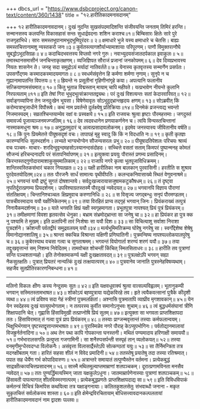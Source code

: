 +++
dbcs_url = "https://www.dsbcproject.org/canon-text/content/360/1438"
title = "१२.हारीतिकादमनावदानम्"

+++
१२ हारीतिकादमनावदानम्।
दुःखं नुदन्ति सुखसंपदमादिशन्ति 
संजीवयन्ति जनताम् तिमिरं हरन्ति। 
सन्मानसस्य कलयन्ति विकासहासं 
सन्तः सुधार्द्रवदनाः शशिन कराश्च॥१॥
बिम्बिसारः क्षितेः सारे पुरे राजगृहाभिधे। 
सारः समस्तभूपानामभूद्भूमिपुरंदरः॥ २॥
क्षमाधारे भुजे यस्य क्षमाधारे च चेतसि। 
बाह्यः समस्तचित्तानामशु न्यस्तकरो जनः॥३॥
कुर्वतस्त्यागशौर्याभ्यामाशायाः परिपूरणम्। 
पाणौ विमुक्तरत्नौघे सुबद्धोऽभूदसिग्रहः॥ ४॥
कदाचिदभवत्तस्य विप्लवो नगरे गुरुः। 
नवाभ्युदयसंजातदर्पकाल इवाकुलः॥ ५॥
तमास्थानसमासीनं जनचिन्ताकृतक्षणम्। 
व्यजिज्ञिपत सौराजं प्रजानां जनकोपमम्॥ ६॥
देव दिव्यप्रभावस्य नियतः शासनेन ते। 
जनह् सदा समुद्रोऽयं मर्यादां नातिवर्तते॥ ७॥
येनास्य कृतवृत्तस्य सन्मार्गेण प्रसर्पतः। 
उपसर्गोद्गमः कस्मादकस्मादयमागतः॥ ८॥
स्वधर्मसंवृत्तेन हि कर्मणा शर्मणा नृणाम्। 
सुनृपे न च गुह्यानामापतन्ति विपत्तयः॥ ९॥
ह्रियन्ते नः प्रसूतीनां गृहिणीनांगृहे कया। 
अपत्यानि फलानीव सत्क्रियाणामसंयमात्॥ १०॥
किंतु भूतान्न विद्मस्तान् मायाम् चापि महीपते। 
यत्प्रभावेण नीयन्ते कुलानि निरपत्यताम्॥११॥
इति तेषां गिरा भूभृदभूत्संक्रान्ततद्व्यथः। 
परं दुःखं विशत्यन्तः सतां केदारवारिवत्॥ १२॥
सर्वाङ्गव्यापिना तेन जनदुःखेन भूयसा। 
विषेणेवावृतः सोऽभूदुद्भ्रान्तहृदयः क्षणम्॥ १३॥
सोऽब्रवीत् किं करोम्यत्राभुजाधीने विपौरूषे। 
कथं नाम प्रवर्तन्ते दुर्लक्ष्येषु प्रतिक्रियाः॥१४॥
दिनमेकं व्रजन्त्वद्य भवन्तो निजमास्पदम्। 
सव्रतश्चिन्तयाम्येव रक्षां वः प्रस्वक्षये॥ १५॥
इति राजवचः श्रुत्वा हृष्टाः पौरमहत्तमाः। 
जगदुस्तं समावर्ज्य पूजाव्यञ्जनमज्ण्जलिम्॥ १६॥
देव त्वदवधानेन प्रणयाकर्णनेन च। 
त्वयि विन्यस्तचिन्तानां नास्माकमधुना श्रमः॥ १७॥
अनुद्धतमुदारं च् अत्वत्प्रसादावलोकनम्। 
इदमेव जनस्यास्य जीवितानीव वर्षति॥ १८॥
किं पुनः प्रियमेतत्ते पीयूषसदृशं वचः। 
तापापहं मृहु स्वादु किं किं न विदधाति नः॥ १९॥
कृती कृतज्ञः कारुण्यनिधिः सुलभदर्शनः। 
लभ्यते भाग्यभोग्येन सौजन्यसरलः प्रभु॥ २०॥
पीयूषादतिपेशलः परिचयः श्राव्यं वचः पञ्चम- 
माचार- शरदिन्दुवृन्दमहसोऽस्यानन्दसंदोहदः। 
सच्चित्ते वसतां सताम् किमपरं पुष्पान्मनह् कोमलं 
सौजन्यं हरिचन्दनादपि परं संतापनिर्वापणम्॥ २१॥
इत्युक्त्वा प्रययुः पौरास्तं प्रणम्य प्रसादिनम्। 
किरन्तस्तद्गुणोदारामाशाकुसुममालिकाम्॥ २२॥
राजापि नगरे कृत्वा भूतपूजाविधिक्रमम्। 
शान्तिस्वस्तिकसंभारं चकार नियतव्रतः॥ २३॥
यक्षी हारीतिका नाम बालकान् पुरवासिनी। 
हरतीति स शुश्राव पुरदेवतयोदितम्॥२४॥
ततः पौरजनैः सार्धं सामात्यः पृथीवीपतिः।
कलन्दकनिवासाख्ये स्थितं वेणुवनाश्रमे॥२५॥
भगवन्तं ययौ द्रष्टुं सुगतं दोषशान्तये। 
सर्वदुःखज्वरायासजुषामकटुकौषधम्॥ २६॥
तं दृष्ट्वा नृपतिर्दूरात्प्रणम्य प्रियदर्शनम्। 
उपविश्याग्रतस्तस्मै पौरदुःखं न्यवेदयत्॥ २७॥
भगवानपि विज्ञाय पौराणां संततिक्षयम्। 
चिन्तानिश्चञ्चलः क्षिप्रमुवाच करुणानिधिः॥ २८॥
स विसृज्य जगद्बन्धुः सनृपं पौरमण्डलम्। 
पात्रचीवरमादाय ययौ यक्षीनिकेतनम्॥ २९॥
तया विरहितं प्राप्य तद्गृहं भगवान् जिनः। 
प्रियंकराख्यं तत्पुत्रं निनायैकमदर्शनम्॥ ३०॥
याते भगवति क्षिप्रं यक्षी स्वगृहमागता। 
प्रभूतपुत्रा नापश्यत् प्रियं पुत्रं प्रियंकरम्॥ ३१॥
तमीक्षमाणां विवशा हृतवत्सेव धेनुका। 
बभ्राम संभ्रमोद्भ्रान्ता सा जनेषु चा॥ ३२॥
हा प्रियंकर हा पुत्र क्क नु पश्यामि ते मुखम्। 
इति प्रलापिनी  तारं निःशेषाः सा ययौ दिशः॥ ३३॥
सा विचित्याशु सर्वाशा निराशा पुत्रदर्शने। 
क्रोशन्ती पर्वतद्वीपं समुद्रवलयम् ययौ॥३४॥
मर्त्यभूमिमतिक्रम्य घोरेषु नगरेषु सा। 
स्वर्गोद्देशेष्व शेषेषु विमानोद्यानशालिषु॥ ३५॥
श्रान्ता क्कचिन्न विश्रान्ता यक्षिणी प्रणिघातिनी। 
पुत्रमन्विष्य नापश्यल्लोकपालपुरेषु च॥ ३६॥
कुबेरस्याथ वचसा गत्वा च सुगताश्रमम्। 
भगवन्तं वियोगार्ता शरण्यं शरणं ययौ॥ ३७॥
तया तद्दुःखवृत्तान्तं सम् निशम्य निवेदितम्। 
तामवोचत शोचन्तीं किंचित् स्मितसिताधरः॥ ३८॥
हारीति तव पुत्राणां सन्ति पञ्चशतान्यहो। 
इति तेनोक्तमाकर्ण्य यक्षी दुःखक्षतावदत्॥ ३९॥
पुत्रलक्षेऽपि भगवन् सह्या नैकसुतक्षतिः। 
पुत्रात् प्रियतरं नान्यत्किं दुःखं तत्क्षयात्परम्॥ ४०॥
पुत्रवानेव जानाति पुत्रस्नेहविषव्यथाम्। 
सहजैव सुतप्रीतिरकारणनिबन्धना॥ ४१॥
*                 *                   *                        * 
मलिनो विकलः क्षीणः कस्य नेन्दुसमः सुतः॥ ४२॥
इति यक्षवधूवाक्यं श्रुत्वा वात्सल्यविह्वलम्। 
भूतानुकम्पी भगवान् सस्मितस्तामभाषत॥ ४३॥
शोकोऽयं बह्य्पुत्राया यद्येकविरहे तव। 
हृते त्वयैकवत्सानां पुत्रैके कीदृशी व्यथा॥ ४४॥
त्वं प्रविश्य सदा गेहं स्त्रीणां पुत्रमलक्षितां। 
अश्नासि पुत्रमातापि व्याघ्रीव मृगशावकान्॥ ४५॥
येन येन स्वदेहस्य दुःखं यात्युपभोगताम्। 
न तत्परस्य कुर्वीत समानोऽनुभवः शुचाम्॥ ४६॥
त्वं बुद्धधर्मसंघानां त्रीणि शिक्षापदानि चेत्। 
गृह्णासि हिंसाविमुखी तत्प्राप्नोषि प्रियं सुतम्॥ ४७॥
इत्युक्ता सा भगवता प्राप्तशिक्षापदा ततः। 
हिंसाविरामात् तं गत्वा पुत्रं प्राप प्रियंकरम्॥ ४८॥
तस्याः प्राग्जन्मवृत्तान्तं तस्याः कर्मफलान्वयम्। 
भिक्षुभिर्भगवान् पृष्टस्तद्वृत्तान्तमभाषतः॥ ४९॥
पुरास्मिन्नेव नगरे पौराह् केऽप्युपभोगिनः। 
पर्वतोद्यानमालायां विजह्रुर्नर्तनादिना॥ ५०॥
अथ तेन पथा कापि गोपकान्ता घनस्तनी। 
मथितं पण्यमादाय हरिणाक्षी समाययौ॥ ५१॥
गर्भभारालसगतिः प्रत्युप्ता गजगामिनी। 
सा शनैरुपसर्पन्ती सस्पृहं तान् व्यलोकयत्॥ ५२॥
तस्या वनमृगीमुग्धैरवदग्धा विलोकनैः। 
असंवृत्ता विलासार्द्रैस्तेऽपि सोत्कण्ठतां ययुः॥ ५३॥
सा तैर्निमन्त्रिता तत्र मदनक्षीबताम् गता। 
हारितं सहसा शीलं न विवेद प्रमादिनी॥ ५४॥
ततस्तेषू प्रयातेषु तदा तस्या रतिश्रमात्। 
पपात सह धैर्येण गर्भ कोपादिवारुणः॥ ५५॥
अत्रान्तरे समायातं तत्पुण्यैस्तेन वर्तमना। 
प्रत्येकबुद्धं साद्राक्षीत्कायचित्तप्रसादनम्॥ ५६॥
सास्मै मथितमूल्याप्तमाम्राणां शतपञ्चकम्। 
दूरात्प्रणामविनता मनसैव न्यवेदत्॥ ५७॥
ततः पुण्यर्द्धिमत्यस्मिन् जाता यक्षकुलेऽधुना। 
जातमाम्रार्पणेनास्याः पुत्राणां शतपञ्चकम्॥ ५८॥
हिंसावती पापत्यागात् शीलविस्मरणात्परम्। 
प्रत्येकबुद्धप्रणतेः प्राप्तशिक्षापदाद्य सा॥ ५९॥
इति विविधविपाकं कर्मतन्त्रं विचित्रं 
किमपिस कथयित्वा तत्र यक्षाङ्गनायाः। 
कलितकुशलसेतुः संभवाब्धौ जनाना - 
मकृत सुकृतचित्तं सर्वलोकस्य शास्ता॥ ६०॥
इति क्षेमेन्द्रविरचितायाम् बोधिसत्त्वावदानकल्पलतायां 
हारीतिकादमनावदानं नाम द्वादशः पल्लवः॥
